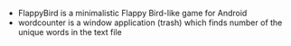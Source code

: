 - FlappyBird is a minimalistic Flappy Bird-like game for Android
- wordcounter is a window application (trash) which finds number of the unique words in the text file
